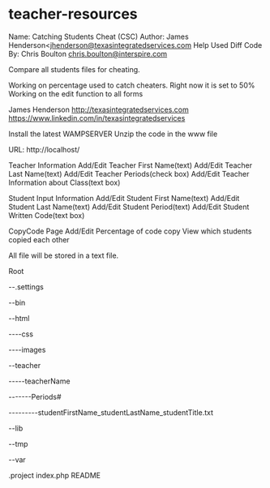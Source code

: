 teacher-resources
=================
Name: Catching Students Cheat (CSC)
Author: James Henderson<jhenderson@texasintegratedservices.com
Help Used Diff Code By: Chris Boulton <chris.boulton@interspire.com>

Compare all students files for cheating.

Working on percentage used to catch cheaters. Right now it is set to 50%
Working on the edit function to all forms

James Henderson
http://texasintegratedservices.com
https://www.linkedin.com/in/texasintegratedservices

Install the latest WAMPSERVER
Unzip the code in the www file

URL: http://localhost/

Teacher Information
Add/Edit Teacher First Name(text)
Add/Edit Teacher Last Name(text)
Add/Edit Teacher Periods(check box)
Add/Edit Teacher Information about Class(text box)

Student Input Information
Add/Edit Student First Name(text)
Add/Edit Student Last Name(text)
Add/Edit Student Period(text)
Add/Edit Student Written Code(text box)

CopyCode Page
Add/Edit Percentage of code copy
View which students copied each other


All file will be stored in a text file.

Root

--.settings

--bin

--html

----css

----images

--teacher

-----teacherName

-------Periods#

---------studentFirstName_studentLastName_studentTitle.txt

--lib

--tmp

--var

.project
index.php
README
